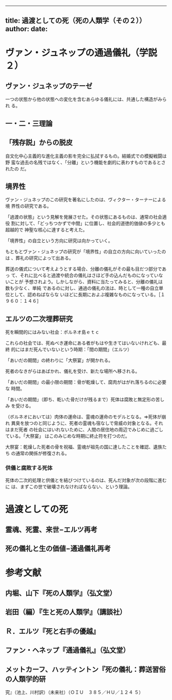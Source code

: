 <!-- -*- coding: utf-8; mode: markdown -*- -->

---
title: 過渡としての死（死の人類学（その２））
author: 
date: 
---

# ヴァン・ジュネップの通過儀礼（学説２）

## ヴァン・ジュネップのテーゼ

 一つの状態から他の状態への変化を含むあらゆる儀礼には、共通した構造がみられ
る。

<!-- slide_begin
     
	*  ある地位からの分離
	* 周縁的境界的な時期
	* 新しい地位への再統合

slide_end -->

## 一・二・三理論

<!-- slide_begin
     
	* 死             ...  一つの区分 ...  婚姻
	* 生／死         ...  二つの範疇 ...  未婚／既婚
	* 生→臨終→死   ...  三つの段階 ...  未婚→婚約→既婚    

slide_end -->

## 「残存説」からの脱皮

 自文化中心主義的な進化主義の影を完全に払拭するもの。結婚式での模擬戦闘は野
蛮な過去の名残ではなく、「分離」という機能を劇的に表わすものであるとされたの
だ。

## 境界性

 ヴァン・ジュネップのこの研究を著名にしたのは、ヴィクター・ターナーによる境
界性の研究である。

 「過渡の状態」という見解を発展させた。その状態にあるものは、通常の社会適役
割に対して、「どっちつかずで中間」に位置し、社会的道徳的価値の多少とも超越的で
神聖な核心に達すると考えた。

 「境界性」の自立という方向に研究は向かっていく。

 もともとヴァン・ジュネップの研究が「境界性」の自立の方向に向いていったのは
、葬礼の研究によって出ある。

 葬送の儀式について考えようとする場合、分離の儀礼がその最も目だつ部分であっ
て、それに比べると過渡や統合の儀礼はさほど手の込んだものになっていないことが
予想されよう。しかしながら、資料に当たってみると、分離の儀礼は数も少なく、単純
であるのに対し、通過の儀礼の法は、時として一種の自立単位として、認めねばならな
いほどに長期におよぶ複雑なものになっている。［１９６０：１４６］

## エルツの二次埋葬研究

 死を瞬間的にはみない社会：ボルネオ島ｅｔｃ

 これらの社会では、死ぬべき運命にある者がもはや生きてはいないけれども、最終
的にはまだ死んでいないという時期：「間の期間」（エルツ）

 「あいだの期間」の終わりに「大祭宴」が開かれる。

 死者のなきがらはあばかれ、儀礼を受け、新たな場所へ移される。

 「あいだの期間」の最小限の期間：骨が乾燥して、腐肉がはがれ落ちるのに必要な
時間。

 「あいだの期間」（即ち、乾いた骨だけが残るまで）死体は腐敗と無定形の苦しみ
を受ける。

 （ボルネオにおいては）肉体の運命は、霊魂の運命のモデルとなる。⇒死体が崩れ
異臭を放つのと同じように、死者の霊魂も宿なしで脅威の対象となる。それはまだ死者
の社会にはいれないために、人間の居住地の周辺でみじめに過ごしている。「大祭宴」
はこのみじめな時期に終止符を打つのだ。

 大祭宴：乾燥した死者の骨を祝福、霊魂が祖先の国に達したことを確認、遺族たち
の通常の関係が修復される。

### 供儀と腐敗する死体

 死体の二次的処理と供儀とを結びつけているのは、死んだ対象が次の段階に進むに
は、まずこの世で破壊されなければならない、という理論。

# 過渡としての死

## 霊魂、死霊、来世−エルツ再考

<!-- slide_begin
     
	* エルツの分析の三主題
	* エルツの議論の応用−ボルネオのベラワン族
	* 主題の変異型−マ・アニヤン族、トラジャ族、バリ人、イバン族、マンバイ族

slide_end -->	

## 死の儀礼と生の価値−通過儀礼再考

<!-- slide_begin
     
	* 死における生のテーマ
	* エルツやヴァン・ジェネップの接近法に伴う問題
	* バラ族における生の価値観
	* バラ族の一連の葬式−埋葬、集会、再埋葬
	* 解決−性交と再生
	* 過渡と生

slide_end -->

# 参考文献

## 内堀、山下『死の人類学』（弘文堂）

## 岩田（編）『生と死の人類学』（講談社）

## Ｒ．エルツ『死と右手の優越』

## ファン・ヘネップ『通過儀礼』（弘文堂）

## メットカーフ、ハッティントン『死の儀礼：葬送習俗の人類学的研 

究』（池上、川村訳）（未来社）（ＯＩＵ　３８５／ＨＵ／１２４ 
５）

